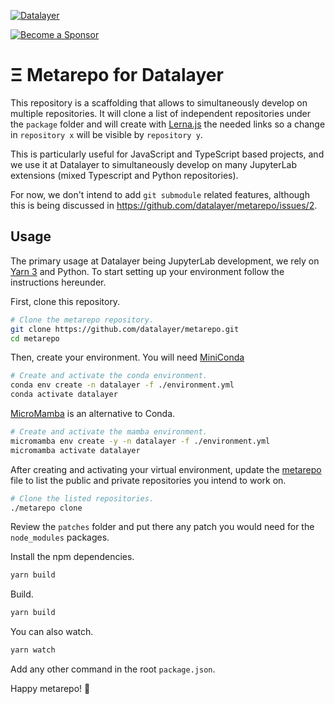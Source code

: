 [![Datalayer](https://assets.datalayer.tech/datalayer-25.svg)](https://datalayer.io)

[![Become a Sponsor](https://img.shields.io/static/v1?label=Become%20a%20Sponsor&message=%E2%9D%A4&logo=GitHub&style=flat&color=1ABC9C)](https://github.com/sponsors/datalayer)

# Ξ Metarepo for Datalayer

This repository is a scaffolding that allows to simultaneously develop on multiple repositories. It will clone  a list of independent repositories under the `package` folder and will create with [Lerna.js](https://lerna.js.org) the needed links so a change in `repository x` will be visible by `repository y`.

This is particularly useful for JavaScript and TypeScript based projects, and we use it at Datalayer to simultaneously develop on many JupyterLab extensions (mixed Typescript and Python repositories).

For now, we don't intend to add `git submodule` related features, although this is being discussed in https://github.com/datalayer/metarepo/issues/2.

## Usage

The primary usage at Datalayer being JupyterLab development, we rely on [Yarn 3](https://yarnpkg.com) and Python. To start setting up your environment follow the instructions hereunder.

First, clone this repository.

```bash
# Clone the metarepo repository.
git clone https://github.com/datalayer/metarepo.git
cd metarepo
```

Then, create your environment. You will need [MiniConda](https://docs.conda.io/en/latest/miniconda.html)

```bash
# Create and activate the conda environment.
conda env create -n datalayer -f ./environment.yml
conda activate datalayer
```

[MicroMamba](https://mamba.readthedocs.io/en/latest/installation/micromamba-installation.html) is an alternative to Conda.

```bash
# Create and activate the mamba environment.
micromamba env create -y -n datalayer -f ./environment.yml
micromamba activate datalayer
```

After creating and activating your virtual environment, update the [metarepo](https://github.com/datalayer/metarepo/blob/main/metarepo#L10) file to list the public and private repositories you intend to work on.

```bash
# Clone the listed repositories.
./metarepo clone
```

Review the `patches` folder and put there any patch you would need for the `node_modules` packages.

Install the npm dependencies.

```bash
yarn build
```

Build.

```bash
yarn build
```

You can also watch.

```bash
yarn watch
```

Add any other command in the root `package.json`.

Happy metarepo! 🚀
